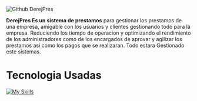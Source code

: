 ![Github DerejPres](https://github.com/user-attachments/assets/b2e679b0-becc-4ad3-b630-114e316f5611)
 
 **DerejPres Es un sistema de prestamos** para gestionar los prestamos de una empresa, amigable con los usuarios y clientes gestionando todo para la empresa. Reduciendo los tiempo de operacion y optimizando el rendimiento de los administradores como de los encargados de aprovar y agilizar los prestamos asi como los pagos que se realizaran. Todo estara Gestionado este sistemas.

# Tecnologia Usadas
[![My Skills](https://skillicons.dev/icons?i=js,html,css,windows,vscode)](https://skillicons.dev)





